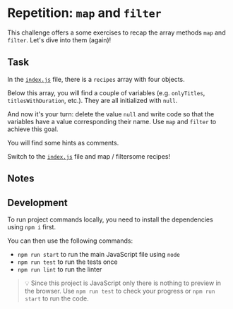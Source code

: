 # Repetition: `map` and `filter`

This challenge offers a some exercises to recap the array methods `map` and `filter`. Let's dive into them (again)!

## Task

In the [`index.js`](./index.js) file, there is a `recipes` array with four objects.

Below this array, you will find a couple of variables (e.g. `onlyTitles`, `titlesWithDuration`, etc.). They are all initialized with `null`.

And now it's your turn: delete the value `null` and write code so that the variables have a value corresponding their name. Use `map` and `filter` to achieve this goal.

You will find some hints as comments.

Switch to the [`index.js`](./index.js) file and map / filtersome recipes!

## Notes

## Development

To run project commands locally, you need to install the dependencies using `npm i` first.

You can then use the following commands:

- `npm run start` to run the main JavaScript file using `node`
- `npm run test` to run the tests once
- `npm run lint` to run the linter

> 💡 Since this project is JavaScript only there is nothing to preview in the browser. Use `npm run test` to check your progress or `npm run start` to run the code.
